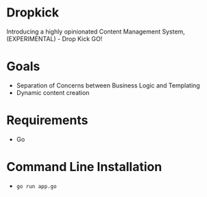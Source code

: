 # Dropkick
Introducing a highly opinionated Content Management System,
(EXPERIMENTAL) - Drop Kick GO!


# Goals
- Separation of Concerns between Business Logic and Templating
- Dynamic content creation

# Requirements
- Go

# Command Line Installation
- `go run app.go`

